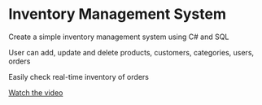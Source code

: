# Inventory Management System

Create a simple inventory management system using C# and SQL

User can add, update and delete products, customers, categories, users, orders

Easily check real-time inventory of orders


[Watch the video](https://youtu.be/fo7btnSF4ec)



